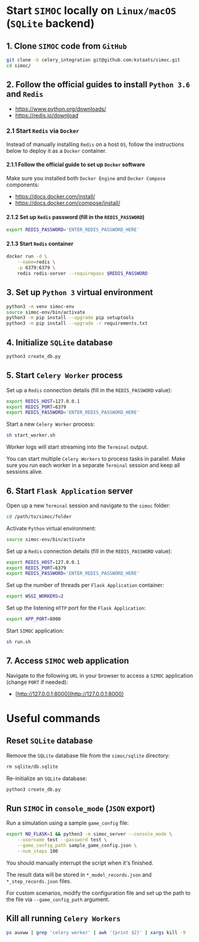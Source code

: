 # Start `SIMOC` locally on `Linux/macOS` (`SQLite` backend)

## 1. Clone `SIMOC` code from `GitHub`
```bash
git clone -b celery_integration git@github.com:kstaats/simoc.git
cd simoc/
```

## 2. Follow the official guides to install `Python 3.6` and `Redis` 

- https://www.python.org/downloads/
- https://redis.io/download

### 2.1 Start `Redis` via `Docker` 
Instead of manually installing `Redis` on a host `OS`, follow the instructions below to deploy it as a `Docker` container.

#### 2.1.1 Follow the official guide to set up `Docker` software

Make sure you installed both `Docker Engine` and `Docker Compose` components:
- https://docs.docker.com/install/
- https://docs.docker.com/compose/install/

#### 2.1.2 Set up `Redis` password (fill in the `REDIS_PASSWORD`)
```bash
export REDIS_PASSWORD='ENTER_REDIS_PASSWORD_HERE'
```

#### 2.1.3 Start `Redis` container
```bash
docker run -d \
    --name=redis \
    -p 6379:6379 \
    redis redis-server --requirepass $REDIS_PASSWORD
```

## 3. Set up `Python 3` virtual environment
```bash
python3 -m venv simoc-env
source simoc-env/bin/activate
python3 -m pip install --upgrade pip setuptools
python3 -m pip install --upgrade -r requirements.txt
```

## 4. Initialize `SQLite` database
```bash
python3 create_db.py
```

## 5. Start `Celery Worker` process

Set up a `Redis` connection details (fill in the `REDIS_PASSWORD` value):
```bash
export REDIS_HOST=127.0.0.1
export REDIS_PORT=6379
export REDIS_PASSWORD='ENTER_REDIS_PASSWORD_HERE'
```

Start a new `Celery Worker` process:
```bash
sh start_worker.sh
```
Worker logs will start streaming into the `Terminal` output.

You can start multiple `Celery Workers` to process tasks in parallel.
Make sure you run each worker in a separate `Terminal` session and keep all sessions alive.

## 6. Start `Flask Application` server

Open up a new `Terminal` session and navigate to the `simoc` folder:
```bash
cd /path/to/simoc/folder
```

Activate `Python` virtual environment:
```bash
source simoc-env/bin/activate
```

Set up a `Redis` connection details (fill in the `REDIS_PASSWORD` value):
```bash
export REDIS_HOST=127.0.0.1
export REDIS_PORT=6379
export REDIS_PASSWORD='ENTER_REDIS_PASSWORD_HERE'
```

Set up the number of threads per `Flask Application` container:
```bash
export WSGI_WORKERS=2
```

Set up the listening `HTTP` port for the `Flask Application`:
```bash
export APP_PORT=8000
```

Start `SIMOC` application:
```bash
sh run.sh
```

## 7. Access `SIMOC` web application
Navigate to the following `URL` in your browser to access a `SIMOC` application (change `PORT` if needed):
- [http://127.0.0.1:8000](http://127.0.0.1:8000)

# Useful commands

## Reset `SQLite` database

Remove the `SQLite` database file from the `simoc/sqlite` directory:
```bash
rm sqlite/db.sqlite
```

Re-initialize an `SQLite` database:
```bash
python3 create_db.py
```

## Run `SIMOC` in `console_mode` (`JSON` export)
Run a simulation using a sample `game_config` file:
```bash
export NO_FLASK=1 && python3 -m simoc_server --console_mode \
    --username test --password test \
    --game_config_path sample_game_config.json \
    --num_steps 100
```
You should manually interrupt the script when it's finished.

The result data will be stored in `*_model_records.json` and `*_step_records.json` files.

For custom scenarios, modify the configuration file and set up the path to the file via `--game_config_path` argument.

## Kill all running `Celery Workers`
```bash
ps auxww | grep 'celery worker' | awk '{print $2}' | xargs kill -9
```




